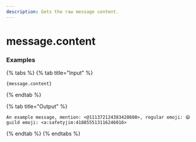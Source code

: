 ```yaml
---
description: Gets the raw message content.
---
```


# message.content

### Examples

{% tabs %}
{% tab title="Input" %}
```text
{message.content}
```
{% endtab %}

{% tab title="Output" %}
```text
An example message, mention: <@111372124383428608>, regular emoji: 😄 guild emoji: <a:safetyjim:418855513116246016>
```
{% endtab %}
{% endtabs %}